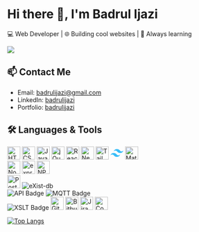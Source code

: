 # Hi there 👋, I'm Badrul Ijazi

💻 Web Developer | 🌐 Building cool websites | 🚀 Always learning

<picture>
  <source
    srcset="https://github-readme-stats.vercel.app/api?username=D4NG02&show_icons=true&theme=ambient_gradient "
  />
  <img src="https://github-readme-stats.vercel.app/api?username=D4NG02&show_icons=true" />
</picture>

## 📫 Contact Me
- Email: badrulijazi@gmail.com
- LinkedIn: [badrulijazi](https://www.linkedin.com/in/badrulijazi)
- Portfolio: [badrulijazi](https://badrulijazi.com/)

## 🛠️ Languages & Tools

<div align="left">
  <img src="https://cdn.jsdelivr.net/gh/devicons/devicon@latest/icons/html5/html5-original.svg" alt="HTML" height="30" />
  <img src="https://cdn.jsdelivr.net/gh/devicons/devicon@latest/icons/css3/css3-original.svg" alt="CSS" height="30" />
  <img src="https://cdn.jsdelivr.net/gh/devicons/devicon@latest/icons/javascript/javascript-original.svg" alt="JavaScript" height="30" />
  <img src="https://cdn.jsdelivr.net/gh/devicons/devicon@latest/icons/jquery/jquery-original.svg" alt="jQuery" height="30" />
  <img src="https://cdn.jsdelivr.net/gh/devicons/devicon@latest/icons/react/react-original.svg" alt="ReactJS" height="30" />
  <img src="https://cdn.jsdelivr.net/gh/devicons/devicon@latest/icons/nextjs/nextjs-original.svg" alt="NextJS" height="30" />
  <img src="https://cdn.jsdelivr.net/gh/devicons/devicon@latest/icons/tailwindcss/tailwindcss-original.svg" alt="Tailwind CSS" height="30" />
  <svg viewBox="0 0 128 128" class="express" height="30">
    <path d="M64.004 25.602c-17.067 0-27.73 8.53-32 25.597 6.398-8.531 13.867-11.73 22.398-9.597 4.871 1.214 8.352 4.746 12.207 8.66C72.883 56.629 80.145 64 96.004 64c17.066 0 27.73-8.531 32-25.602-6.399 8.536-13.867 11.735-22.399 9.602-4.87-1.215-8.347-4.746-12.207-8.66-6.27-6.367-13.53-13.738-29.394-13.738zM32.004 64c-17.066 0-27.73 8.531-32 25.602C6.402 81.066 13.87 77.867 22.402 80c4.871 1.215 8.352 4.746 12.207 8.66 6.274 6.367 13.536 13.738 29.395 13.738 17.066 0 27.73-8.53 32-25.597-6.399 8.531-13.867 11.73-22.399 9.597-4.87-1.214-8.347-4.746-12.207-8.66C55.128 71.371 47.868 64 32.004 64zm0 0" fill="#38bdf8"></path>
    </svg>
  <img src="https://cdn.jsdelivr.net/gh/devicons/devicon@latest/icons/materialui/materialui-original.svg" alt="Material UI" height="30" />
</div>

<div align="left">
  <img src="https://cdn.jsdelivr.net/gh/devicons/devicon@latest/icons/nodejs/nodejs-original.svg" alt="NodeJS" height="30" />
  <img src="https://cdn.jsdelivr.net/gh/devicons/devicon@latest/icons/express/express-original-wordmark.svg" alt="express" height="30" style="background-color: white;" />
  <img src="https://cdn.jsdelivr.net/gh/devicons/devicon@latest/icons/npm/npm-original-wordmark.svg" alt="NPM" height="30" />
</div>

<div align="left">
  <img src="https://cdn.jsdelivr.net/gh/devicons/devicon@latest/icons/postgresql/postgresql-original.svg" alt="PostgreSQL" height="30" />
  <img src="https://img.shields.io/badge/eXist--db-blue?logo=existdb&logoColor=white" alt="eXist-db" />
</div>

<div align="left">
  <img src="https://img.shields.io/badge/API-REST%2FGateway-informational" alt="API Badge" />
  <img src="https://img.shields.io/badge/MQTT-Message%20Queue-yellowgreen?logo=buffer" alt="MQTT Badge" />
</div>

<div align="left">
  <img src="https://img.shields.io/badge/XSLT-Transform-lightgrey?logo=xml&logoColor=blue" alt="XSLT Badge" />
  <img src="https://cdn.jsdelivr.net/gh/devicons/devicon@latest/icons/git/git-original.svg" alt="Git" height="30" />
  <img src="https://cdn.jsdelivr.net/gh/devicons/devicon@latest/icons/bitbucket/bitbucket-original.svg" alt="Bitbucket" height="30" />
  <img src="https://cdn.jsdelivr.net/gh/devicons/devicon@latest/icons/jira/jira-original.svg" alt="Jira" height="30" />
  <img src="https://cdn.jsdelivr.net/gh/devicons/devicon@latest/icons/confluence/confluence-original.svg" alt="Confluence" height="30" />
</div>

[![Top Langs](https://github-readme-stats.vercel.app/api/top-langs/?username=D4NG02&layout=donut&langs_count=8&theme=ambient_gradient )](https://github.com/anuraghazra/github-readme-stats)
